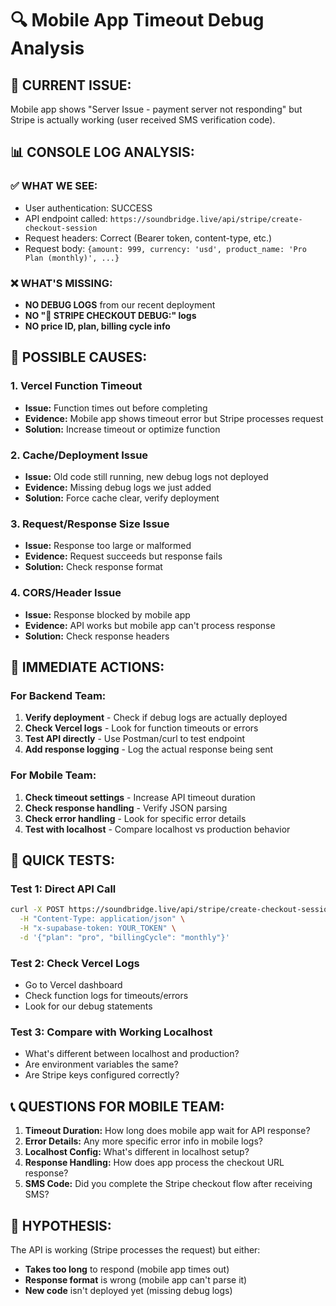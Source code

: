 # 🔍 Mobile App Timeout Debug Analysis

## 🚨 CURRENT ISSUE:
Mobile app shows "Server Issue - payment server not responding" but Stripe is actually working (user received SMS verification code).

## 📊 CONSOLE LOG ANALYSIS:

### ✅ WHAT WE SEE:
- User authentication: SUCCESS
- API endpoint called: `https://soundbridge.live/api/stripe/create-checkout-session`
- Request headers: Correct (Bearer token, content-type, etc.)
- Request body: `{amount: 999, currency: 'usd', product_name: 'Pro Plan (monthly)', ...}`

### ❌ WHAT'S MISSING:
- **NO DEBUG LOGS** from our recent deployment
- **NO "🚨 STRIPE CHECKOUT DEBUG:" logs**
- **NO price ID, plan, billing cycle info**

## 🎯 POSSIBLE CAUSES:

### 1. **Vercel Function Timeout**
- **Issue:** Function times out before completing
- **Evidence:** Mobile app shows timeout error but Stripe processes request
- **Solution:** Increase timeout or optimize function

### 2. **Cache/Deployment Issue**
- **Issue:** Old code still running, new debug logs not deployed
- **Evidence:** Missing debug logs we just added
- **Solution:** Force cache clear, verify deployment

### 3. **Request/Response Size Issue**
- **Issue:** Response too large or malformed
- **Evidence:** Request succeeds but response fails
- **Solution:** Check response format

### 4. **CORS/Header Issue**
- **Issue:** Response blocked by mobile app
- **Evidence:** API works but mobile app can't process response
- **Solution:** Check response headers

## 🚀 IMMEDIATE ACTIONS:

### For Backend Team:
1. **Verify deployment** - Check if debug logs are actually deployed
2. **Check Vercel logs** - Look for function timeouts or errors
3. **Test API directly** - Use Postman/curl to test endpoint
4. **Add response logging** - Log the actual response being sent

### For Mobile Team:
1. **Check timeout settings** - Increase API timeout duration
2. **Check response handling** - Verify JSON parsing
3. **Check error handling** - Look for specific error details
4. **Test with localhost** - Compare localhost vs production behavior

## 🔧 QUICK TESTS:

### Test 1: Direct API Call
```bash
curl -X POST https://soundbridge.live/api/stripe/create-checkout-session \
  -H "Content-Type: application/json" \
  -H "x-supabase-token: YOUR_TOKEN" \
  -d '{"plan": "pro", "billingCycle": "monthly"}'
```

### Test 2: Check Vercel Logs
- Go to Vercel dashboard
- Check function logs for timeouts/errors
- Look for our debug statements

### Test 3: Compare with Working Localhost
- What's different between localhost and production?
- Are environment variables the same?
- Are Stripe keys configured correctly?

## 📞 QUESTIONS FOR MOBILE TEAM:

1. **Timeout Duration:** How long does mobile app wait for API response?
2. **Error Details:** Any more specific error info in mobile logs?
3. **Localhost Config:** What's different in localhost setup?
4. **Response Handling:** How does app process the checkout URL response?
5. **SMS Code:** Did you complete the Stripe checkout flow after receiving SMS?

## 🎯 HYPOTHESIS:
The API is working (Stripe processes the request) but either:
- **Takes too long** to respond (mobile app times out)
- **Response format** is wrong (mobile app can't parse it)
- **New code** isn't deployed yet (missing debug logs)
